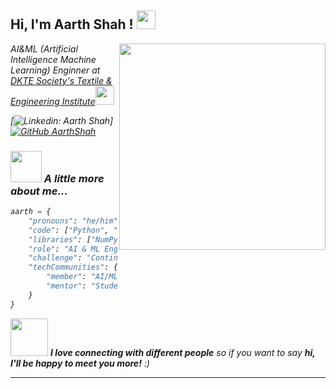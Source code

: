 <h2> Hi, I'm Aarth Shah ! <img src="https://media.giphy.com/media/hvRJCLFzcasrR4ia7z/giphy.gif" width="30"></h2>
<img align='right' src="https://images.squarespace-cdn.com/content/v1/5769fc401b631bab1addb2ab/1541580611624-TE64QGKRJG8SWAIUS7NS/ke17ZwdGBToddI8pDm48kPoswlzjSVMM-SxOp7CV59BZw-zPPgdn4jUwVcJE1ZvWQUxwkmyExglNqGp0IvTJZamWLI2zvYWH8K3-s_4yszcp2ryTI0HqTOaaUohrI8PI6FXy8c9PWtBlqAVlUS5izpdcIXDZqDYvprRqZ29Pw0o/coding-freak.gif" width="330">
<p><em> AI&ML (Artificial Intelligence Machine Learning) Enginner at <a href="http://www.dkte.ac.in">DKTE Society's Textile & Engineering Institute</a><img src="https://media.giphy.com/media/fYSnHlufseco8Fh93Z/giphy.gif" width="30">

[![Linkedin: Aarth Shah](https://img.shields.io/badge/-AarthShah-blue?style=flat-square&logo=Linkedin&logoColor=white&link=https:https://in.linkedin.com/in/aarth-shah1611/)]
[![GitHub AarthShah](https://img.shields.io/github/followers/thaiane?label=follow&style=social)](https://github.com/Thaiane)


### <img src="https://media.giphy.com/media/VgCDAzcKvsR6OM0uWg/giphy.gif" width="50"> A little more about me...  

```python
aarth = {
    "pronouns": "he/him",
    "code": ["Python", "C", "C++", "Java", "HTML", "CSS", "AI/ML"],
    "libraries": ["NumPy", "Pandas", "Keras"],
    "role": "AI & ML Engineer at DKTE Society's Textile & Engineering Institute",
    "challenge": "Continuously learning and building projects in AI/ML",
    "techCommunities": {
        "member": "AI/ML Community",
        "mentor": "Student Developer Groups"
    }
}

```

<img src="https://media.giphy.com/media/LnQjpWaON8nhr21vNW/giphy.gif" width="60"> <em><b>I love connecting with different people</b> so if you want to say <b>hi, I'll be happy to meet you more!</b> :)</em>

---
